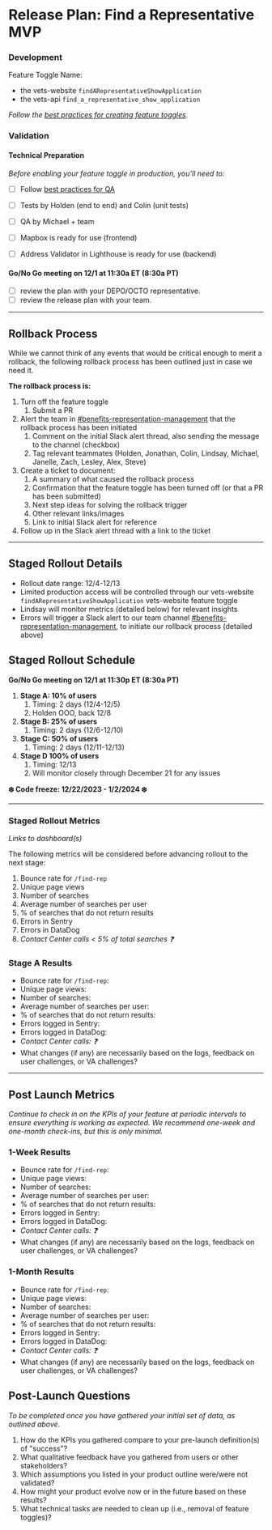 # Release Plan: Find a Representative MVP


### Development

Feature Toggle Name:

- the vets-website `findARepresentativeShowApplication`
- the vets-api `find_a_representative_show_application`&#x20;

_Follow the [best practices for creating feature toggles](https://depo-platform-documentation.scrollhelp.site/developer-docs/feature-toggles)._


### Validation

#### Technical Preparation

_Before enabling your feature toggle in production, you'll need to:_

- [ ] Follow [best practices for QA](https://depo-platform-documentation.scrollhelp.site/developer-docs/qa-and-accessibility-testing)
- [ ] Tests by Holden (end to end) and Colin (unit tests)
- [ ] QA by Michael + team
- [ ] Mapbox is ready for use (frontend)
- [ ] Address Validator in Lighthouse is ready for use (backend)


#### Go/No Go meeting on 12/1 at 11:30a ET (8:30a PT)

- [ ] review the plan with your DEPO/OCTO representative.
- [ ] review the release plan with your team.

***

## Rollback Process

While we cannot think of any events that would be critical enough to merit a rollback, the following rollback process has been outlined just in case we need it.

**The rollback process is:**
1. Turn off the feature toggle
   1. Submit a PR
2. Alert the team in [#benefits-representation-management](https://slack.com/archives/C05L6HSJLHM) that the rollback process has been initiated
   1. Comment on the initial Slack alert thread, also sending the message to the channel (checkbox)
   2. Tag relevant teammates (Holden, Jonathan, Colin, Lindsay, Michael, Janelle, Zach, Lesley, Alex, Steve)
3. Create a ticket to document:
   1. A summary of what caused the rollback process
   2. Confirmation that the feature toggle has been turned off (or that a PR has been submitted)
   3. Next step ideas for solving the rollback trigger
   4. Other relevant links/images
   5. Link to initial Slack alert for reference
4. Follow up in the Slack alert thread with a link to the ticket

***


## Staged Rollout Details

- Rollout date range: 12/4-12/13
- Limited production access will be controlled through our vets-website `findARepresentativeShowApplication` vets-website feature toggle
- Lindsay will monitor metrics (detailed below) for relevant insights
- Errors will trigger a Slack alert to our team channel [#benefits-representation-management](https://slack.com/archives/C05L6HSJLHM), to initiate our rollback process (detailed above)


## Staged Rollout Schedule
**Go/No Go meeting on 12/1 at 11:30p ET (8:30a PT)**
1. **Stage A: 10% of users**
   1. Timing: 2 days (12/4-12/5)
   2. Holden OOO, back 12/8
2. **Stage B: 25% of users**
   1. Timing: 2 days (12/6-12/10)
3. **Stage C: 50% of users**
   1. Timing: 2 days (12/11-12/13)
4. **Stage D 100% of users**
   1. Timing: 12/13
   2. Will monitor closely through December 21 for any issues

**:snowflake: Code freeze: 12/22/2023 - 1/2/2024 :snowflake:**

*** 

### Staged Rollout Metrics

_Links to dashboard(s)_

The following metrics will be considered before advancing rollout to the next stage:

1. Bounce rate for `/find-rep`
2. Unique page views
3. Number of searches
4. Average number of searches per user 
5. % of searches that do not return results 
6. Errors in Sentry
7. Errors in DataDog
8. _Contact Center calls < 5% of total searches :question:_


### Stage A Results

- Bounce rate for `/find-rep`:
- Unique page views:
- Number of searches:
- Average number of searches per user:
- % of searches that do not return results:
- Errors logged in Sentry:
- Errors logged in DataDog:
- _Contact Center calls: :question:_
- What changes (if any) are necessarily based on the logs, feedback on user challenges, or VA challenges?

***


## Post Launch Metrics

_Continue to check in on the KPIs of your feature at periodic intervals to ensure everything is working as expected. We recommend one-week and one-month check-ins, but this is only minimal._


### 1-Week Results

- Bounce rate for `/find-rep`:
- Unique page views:
- Number of searches:
- Average number of searches per user:
- % of searches that do not return results:
- Errors logged in Sentry:
- Errors logged in DataDog:
- _Contact Center calls: :question:_
- What changes (if any) are necessarily based on the logs, feedback on user challenges, or VA challenges?


### 1-Month Results

- Bounce rate for `/find-rep`:
- Unique page views:
- Number of searches:
- Average number of searches per user:
- % of searches that do not return results:
- Errors logged in Sentry:
- Errors logged in DataDog:
- _Contact Center calls: :question:_
- What changes (if any) are necessarily based on the logs, feedback on user challenges, or VA challenges?


## Post-Launch Questions

_To be completed once you have gathered your initial set of data, as outlined above._

1. How do the KPIs you gathered compare to your pre-launch definition(s) of "success"?
2. What qualitative feedback have you gathered from users or other stakeholders?
3. Which assumptions you listed in your product outline were/were not validated?
4. How might your product evolve now or in the future based on these results?
5. What technical tasks are needed to clean up (i.e., removal of feature toggles)?
